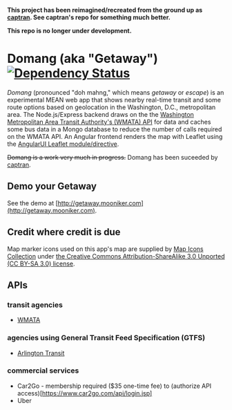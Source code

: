 __This project has been reimagined/recreated from the ground up as [captran](https://github.com/mooniker/captran). See captran's repo for something much better.__

__This repo is no longer under development.__

# Domang (aka "Getaway") [![Dependency Status](https://david-dm.org/mooniker/domang.svg)](https://david-dm.org/mooniker/domang)

_Domang_ (pronounced "doh mahng," which means _getaway_ or _escape_) is an experimental MEAN web app that shows nearby real-time transit and some route options based on geolocation in the Washington, D.C., metropolitan area. The Node.js/Express backend draws on the the [Washington Metropolitan Area Transit Authority's (WMATA) API](https://developer.wmata.com/) for data and caches some bus data in a Mongo database to reduce the number of calls required on the WMATA API. An Angular frontend renders the map with Leaflet using the [AngularUI Leaflet module/directive](http://angular-ui.github.io/ui-leaflet/).

~~Domang is a work very much in progress.~~ Domang has been suceeded by [captran](https://github.com/mooniker/captran).

## Demo your Getaway

See the demo at [http://getaway.mooniker.com](http://getaway.mooniker.com).

## Credit where credit is due

Map marker icons used on this app's map are supplied by [Map Icons Collection](https://mapicons.mapsmarker.com/) under [the Creative Commons Attribution-ShareAlike 3.0 Unported (CC BY-SA 3.0) license](http://creativecommons.org/licenses/by-sa/3.0/).

## APIs

### transit agencies

- [WMATA](https://developer.wmata.com/)

### agencies using General Transit Feed Specification (GTFS)

- [Arlington Transit](http://www.arlingtontransit.com/pages/rider-tools/tools-for-developers/)

### commercial services

- Car2Go - membership required ($35 one-time fee) to (authorize API access)[https://www.car2go.com/api/login.jsp]
- Uber
